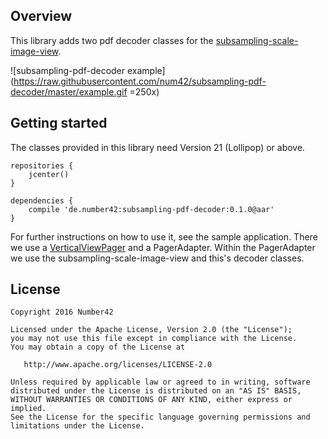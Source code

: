Overview
-------
This library adds two pdf decoder classes for the [subsampling-scale-image-view].

![subsampling-pdf-decoder example](https://raw.githubusercontent.com/num42/subsampling-pdf-decoder/master/example.gif =250x)

Getting started
-------

The classes provided in this library need Version 21 (Lollipop) or above.

```
repositories {
    jcenter()
}

dependencies {
    compile 'de.number42:subsampling-pdf-decoder:0.1.0@aar'
}
```

For further instructions on how to use it, see the sample application. There we use a [VerticalViewPager] and a PagerAdapter.
Within the PagerAdapter we use the subsampling-scale-image-view and this's decoder classes.


License
-------

    Copyright 2016 Number42

    Licensed under the Apache License, Version 2.0 (the "License");
    you may not use this file except in compliance with the License.
    You may obtain a copy of the License at

       http://www.apache.org/licenses/LICENSE-2.0

    Unless required by applicable law or agreed to in writing, software
    distributed under the License is distributed on an "AS IS" BASIS,
    WITHOUT WARRANTIES OR CONDITIONS OF ANY KIND, either express or implied.
    See the License for the specific language governing permissions and
    limitations under the License.


[subsampling-scale-image-view]: https://github.com/davemorrissey/subsampling-scale-image-view
[VerticalViewPager]: https://github.com/castorflex/VerticalViewPager
